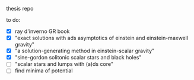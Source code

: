 thesis repo

to do:

- [x] ray d'inverno GR book
- [x] "exact solutions with ads asymptotics of einstein and einstein-maxwell gravity"
- [x] "a solution-generating method in einstein-scalar gravity"
- [x] "sine-gordon solitonic scalar stars and black holes"
- [ ] "scalar stars and lumps with (a)ds core"
- [ ] find minima of potential
